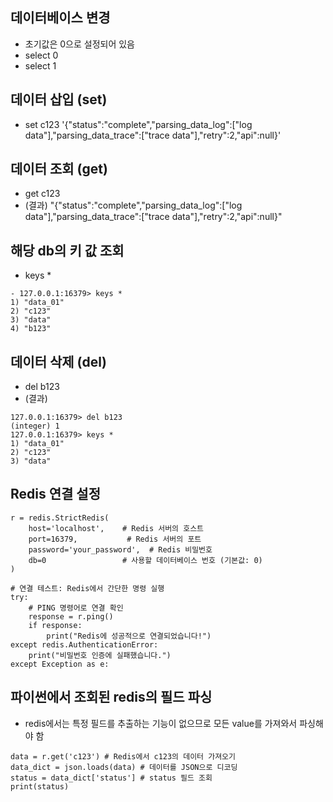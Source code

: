 
## 데이터베이스 변경
- 초기값은 0으로 설정되어 있음
- select 0
- select 1

## 데이터 삽입 (set)
- set c123 '{"status":"complete","parsing_data_log":["log data"],"parsing_data_trace":["trace data"],"retry":2,"api":null}'

## 데이터 조회 (get)
- get c123
- (결과)
"{\"status\":\"complete\",\"parsing_data_log\":[\"log data\"],\"parsing_data_trace\":[\"trace data\"],\"retry\":2,\"api\":null}"

## 해당 db의 키 값 조회
- keys *
```
- 127.0.0.1:16379> keys *
1) "data_01"
2) "c123"
3) "data"
4) "b123"
```


## 데이터 삭제 (del)
- del b123
- (결과)

```
127.0.0.1:16379> del b123
(integer) 1
127.0.0.1:16379> keys *
1) "data_01"
2) "c123"
3) "data"
```

## Redis 연결 설정

```
r = redis.StrictRedis(
    host='localhost',    # Redis 서버의 호스트
    port=16379,           # Redis 서버의 포트
    password='your_password',  # Redis 비밀번호
    db=0                 # 사용할 데이터베이스 번호 (기본값: 0)
)

# 연결 테스트: Redis에서 간단한 명령 실행
try:
    # PING 명령어로 연결 확인
    response = r.ping()
    if response:
        print("Redis에 성공적으로 연결되었습니다!")
except redis.AuthenticationError:
    print("비밀번호 인증에 실패했습니다.")
except Exception as e:
```

## 파이썬에서 조회된 redis의 필드 파싱
- redis에서는 특정 필드를 추출하는 기능이 없으므로 모든 value를 가져와서 파싱해야 함

```
data = r.get('c123') # Redis에서 c123의 데이터 가져오기 
data_dict = json.loads(data) # 데이터를 JSON으로 디코딩
status = data_dict['status'] # status 필드 조회
print(status)
```